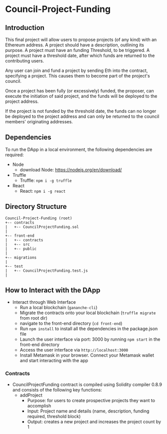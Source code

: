 # Council-Project-Funding

## Introduction

This final project will allow users to propose projects (of any kind) with an Ethereum address.
A project should have a description, outlining its purpose.
A project must have an funding Threshold, to be triggered. 
A project must have a threshold date, after which funds are returned to the contributing users.

Any user can join and fund a project by sending Eth into the contract, specifying a project. This causes them to become part of the project's council.

Once a project has been fully (or excessively) funded, the proposer, can execute the initiation of said project, and the funds will be deployed to the project address.

If the project is not funded by the threshold date, the funds can no longer be deployed to the project address and can only be returned to the council members' originating addresses.

## Dependencies

To run the DApp in a local environment, the following dependencies are required:
* Node
  * download Node: https://nodejs.org/en/download/
* Truffle
  * Truffle: ``npm i -g truffle``
* React
  * React: ``npm i -g react``

## Directory Structure

```
Council-Project-Funding (root)
+-- contracts
|   +-- CouncilProjectFunding.sol
|
+-- front-end
|   +-- contracts
|   +-- src
|   +-- public
|
+-- migrations
|
+-- test
|   +-- CouncilProjectFunding.test.js    
|
```

## How to Interact with the DApp
* Interact through Web Interface
  * Run a local blockchain (`gananche-cli`)
  * Migrate the contracts onto your local blockchain (`truffle migrate` from root dir)
  * navigate to the front-end directory (`cd front-end`)
  * Run `npm install` to install all the dependencies in the package.json file
  * Launch the user interface via port: 3000 by running
  `npm start`
  in the front-end directory
  * Access the user interface via ``http://localhost:3000``
  * Install Metamask in your browser. Connect your Metamask wallet and start interacting with the app



### Contracts
* CouncilProjectFunding contract is compiled using Solidity compiler 0.8.9 and consists of the following key functions:
  * addProject
    * Purpose: for users to create prospective projects they want to accomplish
    * Input: Project name and details (name, description, funding required, threshold block)
    * Output: creates a new project and increases the project count by 1
